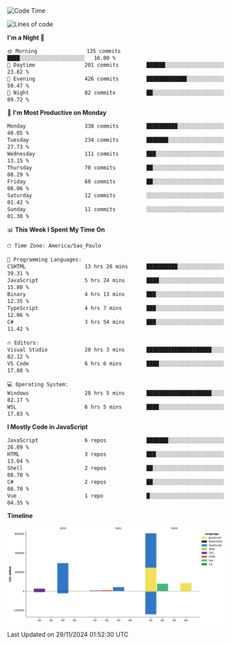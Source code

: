 <!--START_SECTION:waka-->
![Code Time](http://img.shields.io/badge/Code%20Time-2%2C921%20hrs%2026%20mins-blue)

![Lines of code](https://img.shields.io/badge/From%20Hello%20World%20I%27ve%20Written-1.1%20million%20lines%20of%20code-blue)

**I'm a Night 🦉** 

```text
🌞 Morning                135 commits         ████░░░░░░░░░░░░░░░░░░░░░   16.00 % 
🌆 Daytime                201 commits         ██████░░░░░░░░░░░░░░░░░░░   23.82 % 
🌃 Evening                426 commits         █████████████░░░░░░░░░░░░   50.47 % 
🌙 Night                  82 commits          ██░░░░░░░░░░░░░░░░░░░░░░░   09.72 % 
```
📅 **I'm Most Productive on Monday** 

```text
Monday                   338 commits         ██████████░░░░░░░░░░░░░░░   40.05 % 
Tuesday                  234 commits         ███████░░░░░░░░░░░░░░░░░░   27.73 % 
Wednesday                111 commits         ███░░░░░░░░░░░░░░░░░░░░░░   13.15 % 
Thursday                 70 commits          ██░░░░░░░░░░░░░░░░░░░░░░░   08.29 % 
Friday                   68 commits          ██░░░░░░░░░░░░░░░░░░░░░░░   08.06 % 
Saturday                 12 commits          ░░░░░░░░░░░░░░░░░░░░░░░░░   01.42 % 
Sunday                   11 commits          ░░░░░░░░░░░░░░░░░░░░░░░░░   01.30 % 
```


📊 **This Week I Spent My Time On** 

```text
🕑︎ Time Zone: America/Sao_Paulo

💬 Programming Languages: 
CSHTML                   13 hrs 26 mins      ██████████░░░░░░░░░░░░░░░   39.31 % 
JavaScript               5 hrs 24 mins       ████░░░░░░░░░░░░░░░░░░░░░   15.80 % 
Binary                   4 hrs 13 mins       ███░░░░░░░░░░░░░░░░░░░░░░   12.35 % 
TypeScript               4 hrs 7 mins        ███░░░░░░░░░░░░░░░░░░░░░░   12.06 % 
C#                       3 hrs 54 mins       ███░░░░░░░░░░░░░░░░░░░░░░   11.42 % 

🔥 Editors: 
Visual Studio            28 hrs 3 mins       █████████████████████░░░░   82.12 % 
VS Code                  6 hrs 6 mins        ████░░░░░░░░░░░░░░░░░░░░░   17.88 % 

💻 Operating System: 
Windows                  28 hrs 5 mins       █████████████████████░░░░   82.17 % 
WSL                      6 hrs 5 mins        ████░░░░░░░░░░░░░░░░░░░░░   17.83 % 
```

**I Mostly Code in JavaScript** 

```text
JavaScript               6 repos             ███████░░░░░░░░░░░░░░░░░░   26.09 % 
HTML                     3 repos             ███░░░░░░░░░░░░░░░░░░░░░░   13.04 % 
Shell                    2 repos             ██░░░░░░░░░░░░░░░░░░░░░░░   08.70 % 
C#                       2 repos             ██░░░░░░░░░░░░░░░░░░░░░░░   08.70 % 
Vue                      1 repo              █░░░░░░░░░░░░░░░░░░░░░░░░   04.35 % 
```



**Timeline**

![Lines of Code chart](https://raw.githubusercontent.com/jonhoffmam/jonhoffmam/master/assets/bar_graph.png)


 Last Updated on 29/11/2024 01:52:30 UTC
<!--END_SECTION:waka-->
